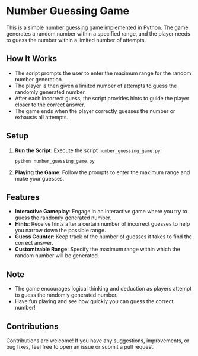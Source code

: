 # Number Guessing Game

This is a simple number guessing game implemented in Python. The game generates a random number within a specified range, and the player needs to guess the number within a limited number of attempts.

## How It Works

- The script prompts the user to enter the maximum range for the random number generation.
- The player is then given a limited number of attempts to guess the randomly generated number.
- After each incorrect guess, the script provides hints to guide the player closer to the correct answer.
- The game ends when the player correctly guesses the number or exhausts all attempts.

## Setup

1. **Run the Script**: Execute the script `number_guessing_game.py`:

    ```
    python number_guessing_game.py
    ```

2. **Playing the Game**: Follow the prompts to enter the maximum range and make your guesses.

## Features

- **Interactive Gameplay**: Engage in an interactive game where you try to guess the randomly generated number.
- **Hints**: Receive hints after a certain number of incorrect guesses to help you narrow down the possible range.
- **Guess Counter**: Keep track of the number of guesses it takes to find the correct answer.
- **Customizable Range**: Specify the maximum range within which the random number will be generated.

## Note

- The game encourages logical thinking and deduction as players attempt to guess the randomly generated number.
- Have fun playing and see how quickly you can guess the correct number!

## Contributions

Contributions are welcome! If you have any suggestions, improvements, or bug fixes, feel free to open an issue or submit a pull request.
